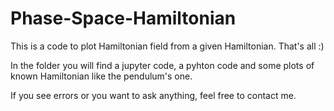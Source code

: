 # Phase-Space-Hamiltonian

This is a code to plot Hamiltonian field from a given Hamiltonian.
That's all :)

In the folder you will find a jupyter code, a pyhton code and some plots of known Hamiltonian like the pendulum's one.

If you see errors or you want to ask anything, feel free to contact me.
